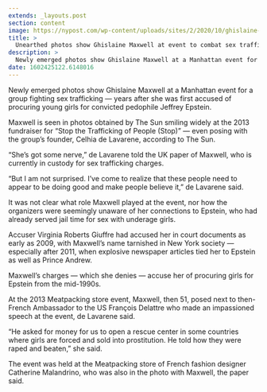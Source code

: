```yaml
--- 
extends: _layouts.post 
section: content 
image: https://nypost.com/wp-content/uploads/sites/2/2020/10/ghislaine-maxwell.jpg?quality=90&strip=all&w=1200 
title: > 
  Unearthed photos show Ghislaine Maxwell at event to combat sex trafficking 
description: > 
  Newly emerged photos show Ghislaine Maxwell at a Manhattan event for a group fighting sex trafficking — years after she was first accused of procuring young girls for convicted pedophile Jeffrey Epstein.Maxwell is seen in photos obtained by The Sun smiling widely at the 2013 fundraiser for “Stop the Trafficking of People (Stop)” — even posing with the group’s founder, Celhia de Lavarene, according to The Sun.“She’s got some nerve,” de Lavarene told the UK paper of Maxwell, who is currently in custody for sex trafficking charges.At the 2013 Meatpacking store event, Maxwell, then 51, posed next to then-French Ambassador to the US François Delattre who made an impassioned speech at the event, de Lavarene said.The event was held at the Meatpacking store of French fashion designer Catherine Malandrino, who was also in the photo with Maxwell, the paper said. 
date: 1602425122.6148016 
--- 
```

Newly emerged photos show Ghislaine Maxwell at a Manhattan event for a group fighting sex trafficking — years after she was first accused of procuring young girls for convicted pedophile Jeffrey Epstein.

Maxwell is seen in photos obtained by The Sun smiling widely at the 2013 fundraiser for “Stop the Trafficking of People (Stop)” — even posing with the group’s founder, Celhia de Lavarene, according to The Sun.

“She’s got some nerve,” de Lavarene told the UK paper of Maxwell, who is currently in custody for sex trafficking charges.

“But I am not surprised. I’ve come to realize that these people need to appear to be doing good and make people believe it,” de Lavarene said.

It was not clear what role Maxwell played at the event, nor how the organizers were seemingly unaware of her connections to Epstein, who had already served jail time for sex with underage girls.

Accuser Virginia Roberts Giuffre had accused her in court documents as early as 2009, with Maxwell’s name tarnished in New York society — especially after 2011, when explosive newspaper articles tied her to Epstein as well as Prince Andrew.

Maxwell’s charges — which she denies — accuse her of procuring girls for Epstein from the mid-1990s.

At the 2013 Meatpacking store event, Maxwell, then 51, posed next to then-French Ambassador to the US François Delattre who made an impassioned speech at the event, de Lavarene said.

“He asked for money for us to open a rescue center in some countries where girls are forced and sold into prostitution. He told how they were raped and beaten,” she said.

The event was held at the Meatpacking store of French fashion designer Catherine Malandrino, who was also in the photo with Maxwell, the paper said.